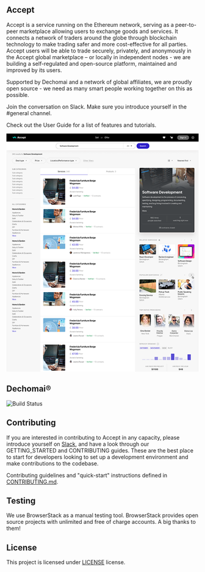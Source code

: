 ## Accept
Accept is a service running on the Ethereum network, serving as a peer-to-peer marketplace allowing users to exchange goods and services. It connects a network of traders around the globe through blockchain technology to make trading safer and more cost-effective for all parties. Accept users will be able to trade securely, privately, and anonymously in the Accept global marketplace – or locally in independent nodes - we are building a self-regulated and open-source platform, maintained and improved by its users.

Supported by Dechomai and a network of global affiliates, we are proudly open source - we need as many smart people working together on this as possible.

Join the conversation on Slack. Make sure you introduce yourself in the #general channel.

Check out the User Guide for a list of features and tutorials.

<p align="center">
    <img height="max" src="./client/src/assets/AcceptNewSearch.png"/>
</p>

## Dechomai&reg;

![Build Status](https://codebuild.eu-west-2.amazonaws.com/badges?uuid=eyJlbmNyeXB0ZWREYXRhIjoiYTMwcllJWkQxVlphbEpxYVZ1ck5JRWFzOUtFVVM0V2l0ZTdmOExDcnNIWGhNTjRTNmtGTkpZUTE1Rk91MmdrYVJaMHRwKzRuclQvYm9Yc21RY3JOU29VPSIsIml2UGFyYW1ldGVyU3BlYyI6IjhrNTc0K1hmS3Bzd0Jtd2oiLCJtYXRlcmlhbFNldFNlcmlhbCI6MX0%3D&branch=develop)

## Contributing
If you are interested in contributing to Accept in any capacity, please introduce yourself on [Slack](https://join.slack.com/t/acceptio/shared_invite/zt-ehtenv9u-aDvyCG0g02JpH5TVIJwobQ), and have a look through our GETTING_STARTED and CONTRIBUTING guides. These are the best place to start for developers looking to set up a development environment and make contributions to the codebase.

Contributing guidelines and "quick-start" instructions defined in [CONTRIBUTING.md](CONTRIBUTING.md).

## Testing
We use BrowserStack as a manual testing tool. BrowserStack provides open source projects with unlimited and free of charge accounts. A big thanks to them!

## License

This project is licensed under [LICENSE](LICENSE) license.
